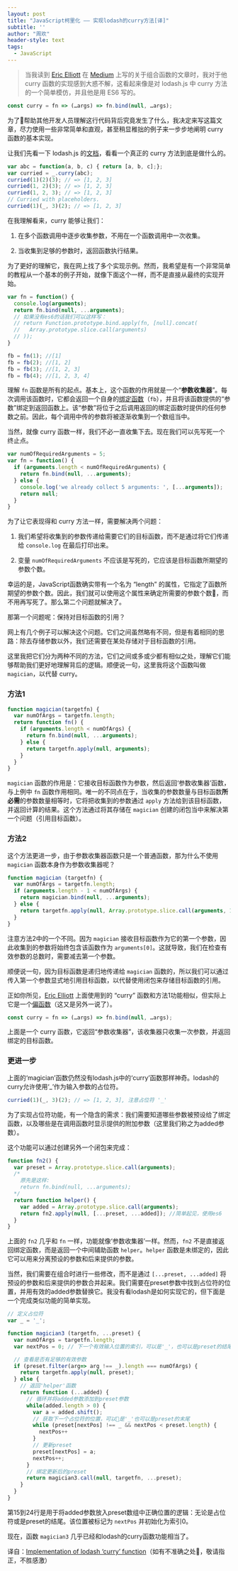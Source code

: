 ```yaml
---
layout: post
title: "JavaScript柯里化 —— 实现lodash的curry方法[译]"
subtitle: ''
author: "周欢"
header-style: text
tags:
  - JavaScript
---
```


> 当我读到 [Eric Elliott](https://medium.com/@_ericelliott) 在 [Medium](https://medium.com/javascript-scene/master-the-javascript-interview-what-is-function-composition-20dfb109a1a0) 上写的关于组合函数的文章时，我对于他 curry 函数的实现感到大惑不解，这看起来像是对  lodash.js 中 curry 方法的一个简单模仿，并且他是用 ES6 写的。

```js
const curry = fn => (…args) => fn.bind(null, …args);
```

为了帮助其他开发人员理解这行代码背后究竟发生了什么，我决定来写这篇文章，尽力使用一些非常简单和直观，甚至稍显稚拙的例子来一步步地阐明 curry 函数的基本实现。

让我们先看一下 lodash.js 的[文档](https://lodash.com/docs/4.17.11#curry)，看看一个真正的 curry 方法到底是做什么的。

```js
var abc = function(a, b, c) { return [a, b, c];};
var curried = _.curry(abc);
curried(1)(2)(3); // => [1, 2, 3]
curried(1, 2)(3); // => [1, 2, 3]
curried(1, 2, 3); // => [1, 2, 3]
// Curried with placeholders.
curried(1)(_, 3)(2); // => [1, 2, 3]
```

在我理解看来，curry 能够让我们：

1. 在多个函数调用中逐步收集参数，不用在一个函数调用中一次收集。

2. 当收集到足够的参数时，返回函数执行结果。

为了更好的理解它，我在网上找了多个实现示例。然而，我希望是有一个非常简单的教程从一个基本的例子开始，就像下面这个一样，而不是直接从最终的实现开始。

```js
var fn = function() {
  console.log(arguments);
  return fn.bind(null, ...arguments);
  // 如果没有es6的话我们可以这样写：
  // return Function.prototype.bind.apply(fn, [null].concat(
  //   Array.prototype.slice.call(arguments)
  // ));
}

fb = fn(1); //[1]
fb = fb(2); //[1, 2]
fb = fb(3); //[1, 2, 3]
fb = fb(4); //[1, 2, 3, 4]
```

理解 `fn` 函数是所有的起点。基本上，这个函数的作用就是一个“**参数收集器**”。每次调用该函数时，它都会返回一个自身的[绑定函数](https://developer.mozilla.org/en-US/docs/Web/JavaScript/Reference/Global_Objects/Function/bind)（`fb`），并且将该函数提供的“参数”绑定到返回函数上。该“参数”将位于之后调用返回的绑定函数时提供的任何参数之前。因此，每个调用中传的参数将被逐渐收集到一个数组当中。

当然，就像 curry 函数一样，我们不必一直收集下去。现在我们可以先写死一个终止点。

```js
var numOfRequiredArguments = 5;
var fn = function() {
  if (arguments.length < numOfRequiredArguments) {
    return fn.bind(null, ...arguments);
  } else {
    console.log('we already collect 5 arguments: ', [...arguments]);
    return null;
  }
}
```

为了让它表现得和 curry 方法一样，需要解决两个问题：

1. 我们希望将收集到的参数传递给需要它们的目标函数，而不是通过将它们传递给 `console.log` 在最后打印出来。

2. 变量 `numOfRequiredArguments` 不应该是写死的，它应该是目标函数所期望的参数个数。

幸运的是，JavaScript函数确实带有一个名为 “length” 的属性，它指定了函数所期望的参数个数。因此，我们就可以使用这个属性来确定所需要的参数个数，而不用再写死了。那么第二个问题就解决了。

那第一个问题呢：保持对目标函数的引用？

网上有几个例子可以解决这个问题。它们之间虽然略有不同，但是有着相同的思路：除去存储参数以外，我们还需要在某处存储对于目标函数的引用。

这里我把它们分为两种不同的方法，它们之间或多或少都有相似之处，理解它们能够帮助我们更好地理解背后的逻辑。顺便说一句，这里我将这个函数叫做 `magician`，以代替 curry。

### 方法1

```js
function magician(targetfn) {
  var numOfArgs = targetfn.length;
  return function fn() {
    if (arguments.length < numOfArgs) {
      return fn.bind(null, ...arguments);
    } else {
      return targetfn.apply(null, arguments);
    }
  }
}
```

`magician` 函数的作用是：它接收目标函数作为参数，然后返回‘参数收集器’函数，与上例中 `fn` 函数作用相同。唯一的不同点在于，当收集的参数数量与目标函数**所必需**的参数数量相等时，它将把收集到的参数通过 `apply` 方法给到该目标函数，并返回计算的结果。这个方法通过将其存储在 `magician` 创建的闭包当中来解决第一个问题（引用目标函数）。

### 方法2

这个方法更进一步，由于参数收集器函数只是一个普通函数，那为什么不使用 `magician` 函数本身作为参数收集器呢？

```js
function magician (targetfn) {
  var numOfArgs = targetfn.length;
  if (arguments.length - 1 < numOfArgs) {
    return magician.bind(null, ...arguments);
  } else {
    return targetfn.apply(null, Array.prototype.slice.call(arguments, 1));
  }
}
```

注意方法2中的一个不同。因为 `magician` 接收目标函数作为它的第一个参数，因此收集到的参数将始终包含该函数作为 `arguments[0]`。这就导致，我们在检查有效参数的总数时，需要减去第一个参数。

顺便说一句，因为目标函数是递归地传递给 `magician` 函数的，所以我们可以通过传入第一个参数显式地引用目标函数，以代替使用闭包来存储目标函数的引用。

正如你所见，[Eric Elliott](https://medium.com/@_ericelliott) 上面使用到的 “curry” 函数和方法1功能相似，但实际上它是一个[偏函数](https://medium.com/javascript-scene/curry-or-partial-application-8150044c78b8)（这又是另外一说了）。

```js
const curry = fn => (…args) => fn.bind(null, …args);
```

上面是一个 curry 函数，它返回“参数收集器”，该收集器只收集一次参数，并返回绑定的目标函数。

### 更进一步

上面的‘magician’函数仍然没有lodash.js中的‘curry’函数那样神奇。lodash的curry允许使用‘_’作为输入参数的占位符。

```js
curried(1)(_, 3)(2); // => [1, 2, 3], 注意占位符 '_'
```

为了实现占位符功能，有一个隐含的需求：我们需要知道哪些参数被预设给了绑定函数，以及哪些是在调用函数时显示提供的附加参数（这里我们称之为added参数）。

这个功能可以通过创建另外一个闭包来完成：

```js
function fn2() {
  var preset = Array.prototype.slice.call(arguments);
  /*
    原先是这样:
    return fn.bind(null, ...arguments);
  */
  return function helper() {
    var added = Array.prototype.slice.call(arguments);
    return fn2.apply(null, [...preset, ...added]); //简单起见，使用es6
  }
}
```

上面的 `fn2` 几乎和 `fn` 一样，功能就像‘参数收集器’一样。然而，`fn2` 不是直接返回绑定函数，而是返回一个中间辅助函数 `helper`。`helper` 函数是未绑定的，因此它可以用来分离预设的参数和后来提供的参数。

当然，我们需要在组合时进行一些修改，而不是通过 `[...preset, ...added]` 将预设的参数和后来提供的参数合并起来。我们需要在preset参数中找到占位符的位置，并用有效的added参数替换它。我没有看lodash是如何实现它的，但下面是一个完成类似功能的简单实现。

```js
// 定义占位符
var _ = '_';

function magician3 (targetfn, ...preset) {
  var numOfArgs = targetfn.length;
  var nextPos = 0; // 下一个有效输入位置的索引，可以是'_'，也可以是preset的结尾

  // 查看是否有足够的有效参数
  if (preset.filter(arg=> arg !== _).length === numOfArgs) {
    return targetfn.apply(null, preset);
  } else {
    // 返回'helper'函数
    return function (...added) {
      // 循环并将added参数添加到preset参数
      while(added.length > 0) {
        var a = added.shift();
        // 获取下一个占位符的位置，可以是'_'也可以是preset的末尾
        while (preset[nextPos] !== _ && nextPos < preset.length) {
          nextPos++
        }
        // 更新preset
        preset[nextPos] = a;
        nextPos++;
      }
      // 绑定更新后的preset
      return magician3.call(null, targetfn, ...preset);
    }
  }
}
```

第15到24行是用于将added参数放入preset数组中正确位置的逻辑：无论是占位符或是preset的结尾。该位置被标记为 `nextPos` 并初始化为索引0。

现在，函数 `magician3` 几乎已经和lodash的curry函数功能相当了。

译自：[Implementation of lodash ‘curry’ function](https://medium.com/@kj_huang/implementation-of-lodash-curry-function-8b1024d71e3b)（如有不准确之处，敬请指正，不胜感激）